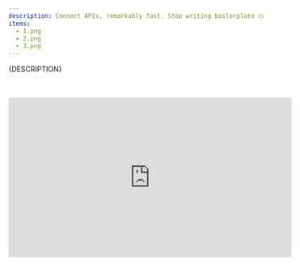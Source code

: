 ```yaml
---
description: Connect APIs, remarkably fast. Stop writing boilerplate code, struggling with authentication and managing infrastructure. Start connecting APIs with code-level control when you need it — and no code when you don't
items:
  - 1.png
  - 2.png
  - 3.png
---
```


{DESCRIPTION}

<br />
<br />

<iframe width="560" height="315" src="https://www.youtube.com/embed/iD6jwYwdlGQ?si=bLjuo1cfEN-_3hkg" title="YouTube video player" frameborder="0" allow="accelerometer; autoplay; clipboard-write; encrypted-media; gyroscope; picture-in-picture; web-share" referrerpolicy="strict-origin-when-cross-origin" allowfullscreen></iframe>

